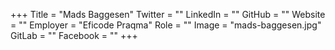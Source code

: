 +++
Title = "Mads Baggesen"
Twitter = ""
LinkedIn = ""
GitHub = ""
Website = ""
Employer = "Eficode Praqma"
Role = ""
Image = "mads-baggesen.jpg"
GitLab = ""
Facebook = ""
+++
